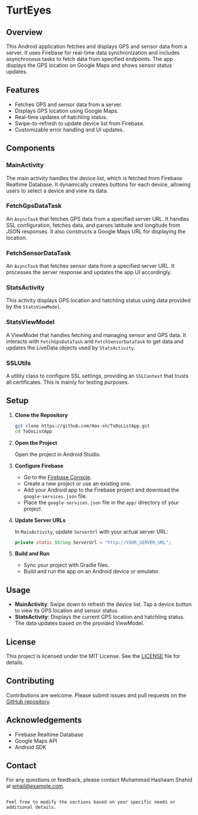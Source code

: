 # TurtEyes

## Overview

This Android application fetches and displays GPS and sensor data from a server. It uses Firebase for real-time data synchronization and includes asynchronous tasks to fetch data from specified endpoints. The app displays the GPS location on Google Maps and shows sensor status updates. 

## Features

- Fetches GPS and sensor data from a server.
- Displays GPS location using Google Maps.
- Real-time updates of hatchling status.
- Swipe-to-refresh to update device list from Firebase.
- Customizable error handling and UI updates.

## Components

### MainActivity

The main activity handles the device list, which is fetched from Firebase Realtime Database. It dynamically creates buttons for each device, allowing users to select a device and view its data.

### FetchGpsDataTask

An `AsyncTask` that fetches GPS data from a specified server URL. It handles SSL configuration, fetches data, and parses latitude and longitude from JSON responses. It also constructs a Google Maps URL for displaying the location.

### FetchSensorDataTask

An `AsyncTask` that fetches sensor data from a specified server URL. It processes the server response and updates the app UI accordingly.

### StatsActivity

This activity displays GPS location and hatchling status using data provided by the `StatsViewModel`.

### StatsViewModel

A ViewModel that handles fetching and managing sensor and GPS data. It interacts with `FetchGpsDataTask` and `FetchSensorDataTask` to get data and updates the LiveData objects used by `StatsActivity`.

### SSLUtils

A utility class to configure SSL settings, providing an `SSLContext` that trusts all certificates. This is mainly for testing purposes.

## Setup

1. **Clone the Repository**

   ```sh
   git clone https://github.com/Has-sh/ToDoListApp.git
   cd ToDoListApp
   ```

2. **Open the Project**

   Open the project in Android Studio.

3. **Configure Firebase**

   - Go to the [Firebase Console](https://console.firebase.google.com/).
   - Create a new project or use an existing one.
   - Add your Android app to the Firebase project and download the `google-services.json` file.
   - Place the `google-services.json` file in the `app/` directory of your project.

4. **Update Server URLs**

   In `MainActivity`, update `ServerUrl` with your actual server URL:
   ```java
   private static String ServerUrl = "http://YOUR_SERVER_URL";
   ```

5. **Build and Run**

   - Sync your project with Gradle files.
   - Build and run the app on an Android device or emulator.

## Usage

- **MainActivity**: Swipe down to refresh the device list. Tap a device button to view its GPS location and sensor status.
- **StatsActivity**: Displays the current GPS location and hatchling status. The data updates based on the provided ViewModel.

## License

This project is licensed under the MIT License. See the [LICENSE](LICENSE) file for details.

## Contributing

Contributions are welcome. Please submit issues and pull requests on the [GitHub repository](https://github.com/Has-sh/ToDoListApp).

## Acknowledgements

- Firebase Realtime Database
- Google Maps API
- Android SDK

## Contact

For any questions or feedback, please contact Muhammad Hashaam Shahid at [email@example.com](mailto:email@example.com).
```

Feel free to modify the sections based on your specific needs or additional details.
